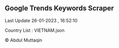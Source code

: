 

## Google Trends Keywords Scraper 
 
Last Update 26-01-2023 , 16:52:10

Country List :
VIETNAM.json



© Abdul Muttaqin 

